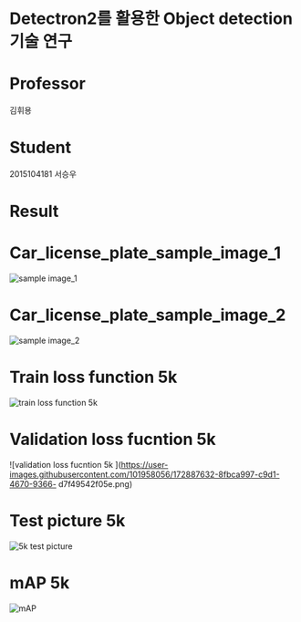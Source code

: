 # Detectron2를 활용한 Object detection 기술 연구

# Professor
김휘용

# Student
2015104181 서승우


# Result 

# Car_license_plate_sample_image_1
![sample image_1](https://user-images.githubusercontent.com/101958056/172886846-42c09c77-eee7-4ecd-9a6d-d201e1559d3b.png)

# Car_license_plate_sample_image_2
![sample image_2](https://user-images.githubusercontent.com/101958056/172887558-14ffa91c-cf5a-40de-a7df-abffa9356089.png)

# Train loss function 5k
![train loss function 5k](https://user-images.githubusercontent.com/101958056/172887623-365aa1fa-dd77-4281-bc16-24e740a5a4e7.png)

# Validation loss fucntion 5k
![validation loss fucntion 5k ](https://user-images.githubusercontent.com/101958056/172887632-8fbca997-c9d1-4670-9366-
d7f49542f05e.png)

# Test picture 5k
![5k test picture](https://user-images.githubusercontent.com/101958056/172887636-078382bd-ea81-46a1-9e74-f35956f4bb77.png)

# mAP 5k
![mAP](https://user-images.githubusercontent.com/101958056/172887639-98c809d7-115d-4320-951d-3c9d45a893e4.png)

